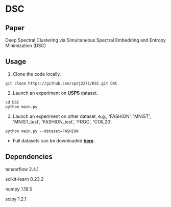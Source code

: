 # DSC
## Paper
Deep Spectral Clustering via Simultaneous Spectral Embedding and Entropy Minimization (DSC)

## Usage
1) Clone the code locally.
```
git clone https://github.com/spdj2271/DSC.git DSC
```
2) Launch an experiment on **USPS** dataset.

```
cd DSC
python main.py
```

3)  Launch an experiment on other dataset, e.g., 'FASHION', 'MNIST', 'MNIST_test', 'FASHION_test', 'FRGC', 'COIL20'. 
```
python main.py --dataset=FASHION
```
- Full datasets can be downloaded [**here**](https://drive.google.com/drive/folders/1bLVnwJxx8uN8jujq7MJl1Nydd6FaCmFT?usp=sharing). 

## Dependencies
tensorflow 2.4.1

scikit-learn 0.23.2

numpy 1.19.5

scipy 1.2.1
